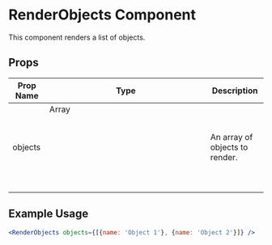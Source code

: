 # RenderObjects Component

This component renders a list of objects.

## Props

| Prop Name | Type | Description |
|---|---|---|
| objects | Array<object> | An array of objects to render. |

## Example Usage

```jsx
<RenderObjects objects={[{name: 'Object 1'}, {name: 'Object 2'}]} />
